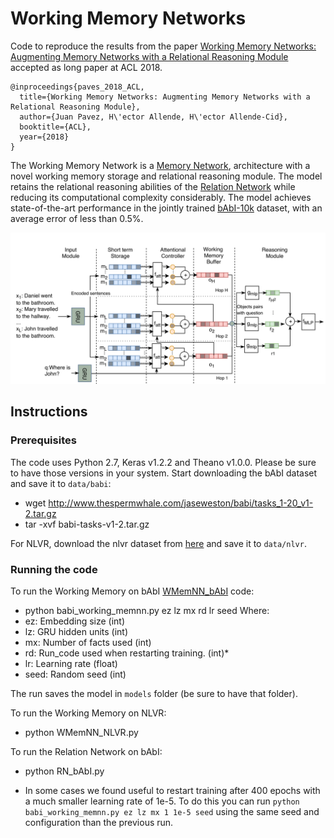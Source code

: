 # Working Memory Networks
Code to reproduce the results from the paper [Working Memory Networks: Augmenting Memory Networks with a Relational Reasoning Module]() accepted as long paper at ACL 2018.

```
@inproceedings{paves_2018_ACL,
  title={Working Memory Networks: Augmenting Memory Networks with a Relational Reasoning Module},
  author={Juan Pavez, H\'ector Allende, H\'ector Allende-Cid},
  booktitle={ACL},
  year={2018}
}
```
The Working Memory Network is a [Memory Network](https://arxiv.org/abs/1503.08895), architecture with a novel working memory storage and relational reasoning module.
The model retains the relational reasoning abilities of the [Relation Network](https://arxiv.org/abs/1706.01427) while reducing its computational complexity considerably. The model achieves state-of-the-art performance in the jointly trained [bAbI-10k](https://arxiv.org/abs/1502.05698) dataset, with an average error of less than 0.5%.

![](/plots/paper/working_memory_networks.png)

## Instructions

### Prerequisites

The code uses Python 2.7, Keras v1.2.2 and Theano v1.0.0. Please be sure to have those versions in your system.
Start downloading the bAbI dataset and save it to `data/babi`:
- wget http://www.thespermwhale.com/jaseweston/babi/tasks_1-20_v1-2.tar.gz
- tar -xvf babi-tasks-v1-2.tar.gz

For NLVR, download the nlvr dataset from [here](https://github.com/clic-lab/nlvr) and save it to `data/nlvr`.

### Running the code

To run the Working Memory on bAbI [WMemNN_bAbI](/WMemNN_bAbI.py) code:
- python babi_working_memnn.py ez lz mx rd lr seed
Where: 
- ez: Embedding size (int)
- lz: GRU hidden units (int)
- mx: Number of facts used (int)
- rd: Run_code used when restarting training. (int)*
- lr: Learning rate (float)
- seed: Random seed (int)

The run saves the model in ```models``` folder (be sure to have that folder).

To run the Working Memory on NLVR:
- python WMemNN_NLVR.py

To run the Relation Network on bAbI:
- python RN_bAbI.py

* In some cases we found useful to restart training after 400 epochs with a much smaller learning rate of 1e-5. To do this you can run `python babi_working_memnn.py ez lz mx 1 1e-5 seed` using the same seed and configuration than the previous run.
